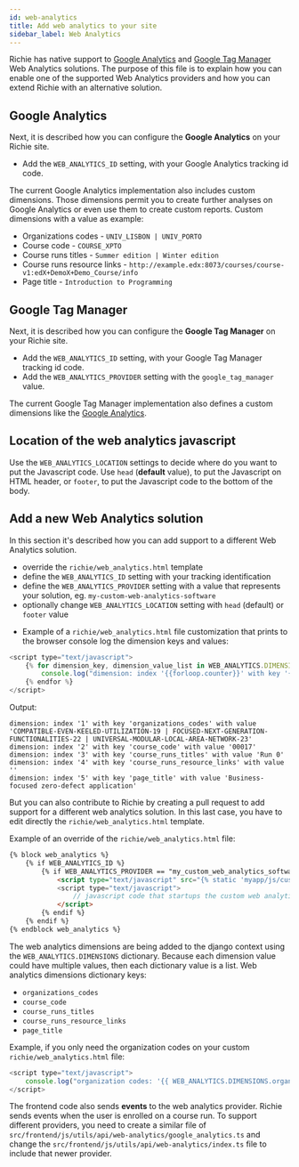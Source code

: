 ```yaml
---
id: web-analytics
title: Add web analytics to your site
sidebar_label: Web Analytics
---
```


Richie has native support to [Google Analytics](#google-analytics) and [Google Tag Manager](#google-tag-manager) Web Analytics solutions.
The purpose of this file is to explain how you can enable one of the supported Web Analytics providers
and how you can extend Richie with an alternative solution.

## Google Analytics
Next, it is described how you can configure the **Google Analytics** on your Richie site.

- Add the `WEB_ANALYTICS_ID` setting, with your Google Analytics tracking id code.

The current Google Analytics implementation also includes custom dimensions. Those dimensions permit you to create further analyses on Google Analytics or even use them to create custom reports.
Custom dimensions with a value as example:
* Organizations codes - `UNIV_LISBON | UNIV_PORTO`
* Course code - `COURSE_XPTO`
* Course runs titles - `Summer edition | Winter edition`
* Course runs resource links - `http://example.edx:8073/courses/course-v1:edX+DemoX+Demo_Course/info`
* Page title - `Introduction to Programming`

## Google Tag Manager
Next, it is described how you can configure the **Google Tag Manager** on your Richie site.

- Add the `WEB_ANALYTICS_ID` setting, with your Google Tag Manager tracking id code.
- Add the `WEB_ANALYTICS_PROVIDER` setting with the `google_tag_manager` value.

The current Google Tag Manager implementation also defines a custom dimensions like the [Google Analytics](#google-analytics).

## Location of the web analytics javascript
Use the `WEB_ANALYTICS_LOCATION` settings to decide where do you want to put the Javascript code. Use `head` (**default** value), to put the Javascript on HTML header, or `footer`, to put the Javascript code to the bottom of the body.

## Add a new Web Analytics solution

In this section it's described how you can add support to a different Web Analytics solution.

* override the `richie/web_analytics.html` template
* define the `WEB_ANALYTICS_ID` setting with your tracking identification
* define the `WEB_ANALYTICS_PROVIDER` setting with a value that represents your solution, eg. `my-custom-web-analytics-software`
* optionally change `WEB_ANALYTICS_LOCATION` setting with `head` (default) or `footer` value

- Example of a `richie/web_analytics.html` file customization that prints to the browser console log the dimension keys and values:
```javascript
<script type="text/javascript">
    {% for dimension_key, dimension_value_list in WEB_ANALYTICS.DIMENSIONS.items %}
        console.log("dimension: index '{{forloop.counter}}' with key '{{ dimension_key }}' with value '{{ dimension_value_list|join:" | " }}'");
    {% endfor %}
</script>
```

Output:
```
dimension: index '1' with key 'organizations_codes' with value 'COMPATIBLE-EVEN-KEELED-UTILIZATION-19 | FOCUSED-NEXT-GENERATION-FUNCTIONALITIES-22 | UNIVERSAL-MODULAR-LOCAL-AREA-NETWORK-23'
dimension: index '2' with key 'course_code' with value '00017'
dimension: index '3' with key 'course_runs_titles' with value 'Run 0'
dimension: index '4' with key 'course_runs_resource_links' with value ''
dimension: index '5' with key 'page_title' with value 'Business-focused zero-defect application'
```

But you can also contribute to Richie by creating a pull request to add support for a different web analytics solution. In this last case, you have to edit directly the `richie/web_analytics.html` template.

Example of an override of the `richie/web_analytics.html` file:
```html
{% block web_analytics %}
    {% if WEB_ANALYTICS_ID %}
        {% if WEB_ANALYTICS_PROVIDER == "my_custom_web_analytics_software" %}
            <script type="text/javascript" src="{% static 'myapp/js/custom_web_analytics_software.js' %}">
            <script type="text/javascript">
                // javascript code that startups the custom web analytics software
            </script>
        {% endif %}
    {% endif %}
{% endblock web_analytics %}
```

The web analytics dimensions are being added to the django context using the `WEB_ANALYTICS.DIMENSIONS` dictionary. Because each dimension value could have multiple values, then each dictionary value is a list. Web analytics dimensions dictionary keys:
* `organizations_codes`
* `course_code`
* `course_runs_titles`
* `course_runs_resource_links`
* `page_title`

Example, if you only need the organization codes on your custom `richie/web_analytics.html` file:
```javascript
<script type="text/javascript">
    console.log("organization codes: '{{ WEB_ANALYTICS.DIMENSIONS.organizations_codes |join:" | " }}");
</script>
```

The frontend code also sends **events** to the web analytics provider.
Richie sends events when the user is enrolled on a course run.
To support different providers, you need to create a similar file
of `src/frontend/js/utils/api/web-analytics/google_analytics.ts` and change the `src/frontend/js/utils/api/web-analytics/index.ts` file to include that newer provider.
